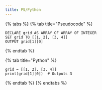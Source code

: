 ```yaml
---
title: PS/Python
---
```


{% tabs %}
{% tab title="Pseudocode" %}
```
DECLARE grid AS ARRAY OF ARRAY OF INTEGER
SET grid TO [[1, 2], [3, 4]]
OUTPUT grid[1][0]
```
{% endtab %}

{% tab title="Python" %}
```
grid = [[1, 2], [3, 4]]
print(grid[1][0])  # Outputs 3
```
{% endtab %}
{% endtabs %}
